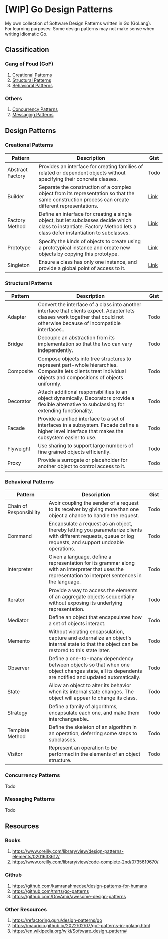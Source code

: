 # [WIP] Go Design Patterns

My own collection of Software Design Patterns written in Go (GoLang).  
For learning purposes: Some design patterns may not make sense when writing idiomatic Go.

## Classification

### Gang of Foud (GoF)

1. [Creational Patterns](#creational-patterns)
2. [Structural Patterns](#structural-patterns)
3. [Behavioral Patterns](#behavioral-patterns)

### Others

1. [Concurrency Patterns](#concurrency-patterns)
2. [Messaging Patterns](#messaging-patterns)

## Design Patterns

### Creational Patterns

| Pattern          | Description  | Gist |
| -----------------| ------------ | ---- |
| Abstract Factory | Provides an interface for creating families of related or dependent objects without specifying their concrete classes. | Todo |
| Builder          | Separate the construction of a complex object from its representation so that the same construction process can create different representations. | [Link](https://gist.github.com/maxclav/b982bfd7da5f4aa9f03bb5877c02b958) |
| Factory Method   | Define an interface for creating a single object, but let subclasses decide which class to instantiate. Factory Method lets a class defer instantiation to subclasses. | [Link](https://gist.github.com/maxclav/0e5dd39ba014a4bcfd67fc10f6096d22) |
| Prototype        | Specify the kinds of objects to create using a prototypical instance and create new objects by copying this prototype. | [Link](https://gist.github.com/maxclav/b669496c49eea3c404c6dd529699e65d) |
| Singleton        | Ensure a class has only one instance, and provide a global point of access to it. | [Link](https://gist.github.com/maxclav/2200c92d3cf3ed362b90d1fae0bdd03f) |

### Structural Patterns

| Pattern   | Description  | Gist |
| --------- | ------------ | ---- |
| Adapter   | Convert the interface of a class into another interface that clients expect. Adapter lets classes work together that could not otherwise because of incompatible interfaces.. | Todo  |
| Bridge    | Decouple an abstraction from its implementation so that the two can vary independently. | Todo  |
| Composite | Compose objects into tree structures to represent part-whole hierarchies. Composite lets clients treat individual objects and compositions of objects uniformly. | Todo  |
| Decorator | Attach additional responsibilities to an object dynamically. Decorators provide a flexible alternative to subclassing for extending functionality. | Todo  |
| Facade    | Provide a unified interface to a set of interfaces in a subsystem. Facade define a higher level interface that makes the subsystem easier to use. | Todo  |
| Flyweight | Use sharing to support large numbers of fine grained objects efficiently. | Todo  |
| Proxy     | Provide a surrogate or placeholder for another object to control access to it. | Todo  |

### Behavioral Patterns

| Pattern                 | Description  | Gist |
| ----------------------- | ------------ | ---- |
| Chain of Responsibility | Avoir coupling the sender of a request to its receiver by giving more than one object a chance to handle the request. | Todo  |
| Command                 | Encapsulate a request as an object, thereby letting you parameterize clients with different requests, queue or log requests, and support undoable operations. | Todo  |
| Interpreter             | Given a language, define a representation for its grammar along with an interpreter that uses the representation to interpret sentences in the language. | Todo  |
| Iterator                | Provide a way to access the elements of an aggregate objects sequentially without exposing its underlying representation. | Todo  |
| Mediator                | Define an object that encapsulates how a set of objects interact. | Todo  |
| Memento                 | Without violating encapsulation, capture and externalize an object's internal state to that the object can be restored to this state later. | Todo  |
| Observer                | Define a one-to-many dependency between objects so that when one object changes state, all its dependents are notified and updated automatically. | Todo  |
| State                   | Allow an object to alter its behavior when its internal state changes. The object will appear to change its class. | Todo  |
| Strategy                | Define a family of algorithms, encapsulate each one, and make them interchangeable.. | Todo  |
| Template Method         | Define the skeleton of an algorithm in an operation, deferring some steps to subclasses. | Todo  |
| Visitor                 | Represent an operation to be performed in the elements of an object structure. | Todo  |

### Concurrency Patterns

Todo

### Messaging Patterns

Todo

## Resources

### Books

1. <https://www.oreilly.com/library/view/design-patterns-elements/0201633612/>
2. <https://www.oreilly.com/library/view/code-complete-2nd/0735619670/>

### Github

1. <https://github.com/kamranahmedse/design-patterns-for-humans>
2. <https://github.com/tmrts/go-patterns>
3. <https://github.com/DovAmir/awesome-design-patterns>

### Other Resources

1. <https://refactoring.guru/design-patterns/go>
2. <https://mauricio.github.io/2022/02/07/gof-patterns-in-golang.html>
3. <https://en.wikipedia.org/wiki/Software_design_pattern#>

